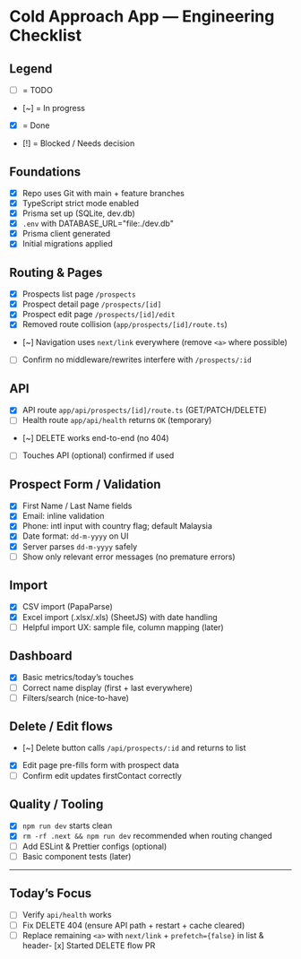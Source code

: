 # Cold Approach App — Engineering Checklist

## Legend
- [ ] = TODO
- [~] = In progress
- [x] = Done
- [!] = Blocked / Needs decision

## Foundations
- [x] Repo uses Git with main + feature branches
- [x] TypeScript strict mode enabled
- [x] Prisma set up (SQLite, dev.db)
- [x] `.env` with DATABASE_URL="file:./dev.db"
- [x] Prisma client generated
- [x] Initial migrations applied

## Routing & Pages
- [x] Prospects list page `/prospects`
- [x] Prospect detail page `/prospects/[id]`
- [x] Prospect edit page `/prospects/[id]/edit`
- [x] Removed route collision (`app/prospects/[id]/route.ts`)
- [~] Navigation uses `next/link` everywhere (remove `<a>` where possible)
- [ ] Confirm no middleware/rewrites interfere with `/prospects/:id`

## API
- [x] API route `app/api/prospects/[id]/route.ts` (GET/PATCH/DELETE)
- [ ] Health route `app/api/health` returns `OK` (temporary)
- [~] DELETE works end-to-end (no 404)
- [ ] Touches API (optional) confirmed if used

## Prospect Form / Validation
- [x] First Name / Last Name fields
- [x] Email: inline validation
- [x] Phone: intl input with country flag; default Malaysia
- [x] Date format: `dd-m-yyyy` on UI
- [x] Server parses `dd-m-yyyy` safely
- [ ] Show only relevant error messages (no premature errors)

## Import
- [x] CSV import (PapaParse)
- [x] Excel import (.xlsx/.xls) (SheetJS) with date handling
- [ ] Helpful import UX: sample file, column mapping (later)

## Dashboard
- [x] Basic metrics/today’s touches
- [ ] Correct name display (first + last everywhere)
- [ ] Filters/search (nice-to-have)

## Delete / Edit flows
- [~] Delete button calls `/api/prospects/:id` and returns to list
- [x] Edit page pre-fills form with prospect data
- [ ] Confirm edit updates firstContact correctly

## Quality / Tooling
- [x] `npm run dev` starts clean
- [x] `rm -rf .next && npm run dev` recommended when routing changed
- [ ] Add ESLint & Prettier configs (optional)
- [ ] Basic component tests (later)

---

## Today’s Focus
- [ ] Verify `api/health` works
- [ ] Fix DELETE 404 (ensure API path + restart + cache cleared)
- [ ] Replace remaining `<a>` with `next/link` + `prefetch={false}` in list & header- [x] Started DELETE flow PR

